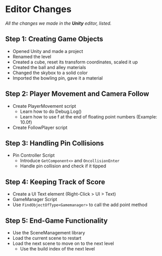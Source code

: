 # Editor Changes
*All the changes we made in the **Unity** editor, listed.*

## Step 1: Creating Game Objects
* Opened Unity and made a project
* Renamed the level
* Created a cube, reset its transform coordinates, scaled it up
* Created the ball and alley materials
* Changed the skybox to a solid color
* Imported the bowling pin, gave it a material

## Step 2: Player Movement and Camera Follow
* Create PlayerMovement script
    * Learn how to do Debug.Log()
    * Learn how to use f at the end of floating point numbers (Example: 10.0f)
* Create FollowPlayer script

## Step 3: Handling Pin Collisions
* Pin Controller Script
    * Introduce `GetComponent<>` and `OncollisionEnter`
    * Handle pin collision and check if it tipped

## Step 4: Keeping Track of Score
* Create a UI Text element (Right-Click > UI > Text)
* GameManager Script
* Use `FindObjectOfType<Gamemanager>` to call the add point method

## Step 5: End-Game Functionality
* Use the SceneManagement library
* Load the current scene to restart
* Load the next scene to move on to the next level
    * Use the build index of the next level
